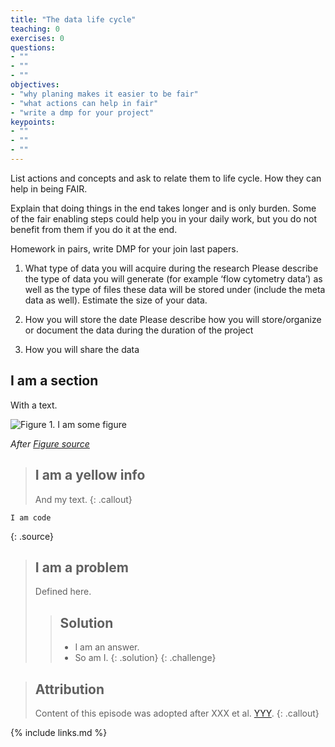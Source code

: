 ```yaml
---
title: "The data life cycle"
teaching: 0
exercises: 0
questions:
- ""
- ""
- ""
objectives:
- "why planing makes it easier to be fair"
- "what actions can help in fair"
- "write a dmp for your project"
keypoints:
- ""
- ""
- ""
---
```


List actions and concepts and ask to relate them to life cycle.
How they can help in being FAIR.

Explain that doing things in the end takes longer and is only burden. Some of the fair enabling
steps could help you in your daily work, but you do not benefit from them if you do it at the end.

Homework in pairs, write DMP for your join last papers.

1.	What type of data you will acquire during the research
Please describe the type of data you will generate (for example ‘flow cytometry data’) as well as the type of files these data will be stored under (include the meta data as well). Estimate the size of your data.

2.	How you will store the date 
Please describe how you will store/organize or document the data during the duration of the project

3.	How you will share the data 

## I am a section

With a text.

![Figure 1. I am some figure](../fig/figure_file.jpg)

*After [Figure source](https://www.figure.link/)*


> ## I am a yellow info
>
> And my text.
{: .callout}


~~~
I am code
~~~
{: .source}


> ## I am a problem
>
> Defined here.
>
>> ## Solution
>>
>> *   I am an answer.
>> *   So am I.
> {: .solution}
{: .challenge}


> ## Attribution
> Content of this episode was adopted after XXX et al.
> [YYY](https://biodare2.ed.ac.uk).
{: .callout}


{% include links.md %}
